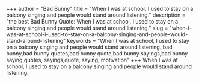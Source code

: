 +++
author = "Bad Bunny"
title = "When I was at school, I used to stay on a balcony singing and people would stand around listening."
description = "the best Bad Bunny Quote: When I was at school, I used to stay on a balcony singing and people would stand around listening."
slug = "when-i-was-at-school-i-used-to-stay-on-a-balcony-singing-and-people-would-stand-around-listening"
keywords = "When I was at school, I used to stay on a balcony singing and people would stand around listening.,bad bunny,bad bunny quotes,bad bunny quote,bad bunny sayings,bad bunny saying,quotes, sayings,quote, saying, motivation"
+++
When I was at school, I used to stay on a balcony singing and people would stand around listening.
